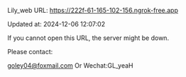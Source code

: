 Lily_web URL: https://222f-61-165-102-156.ngrok-free.app

Updated at: 2024-12-06 12:07:02

If you cannot open this URL, the server might be down.

Please contact: 

goley04@foxmail.com Or Wechat:GL_yeaH